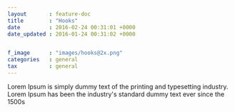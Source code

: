 ```yaml
---
layout       : feature-doc
title        : "Hooks"
date         : 2016-02-24 00:31:01 +0000
date_updated : 2016-01-24 00:31:02 +0000


f_image      : "images/hooks@2x.png"
categories   : general
tax 	     : general
---
```

Lorem Ipsum is simply dummy text of the printing and typesetting industry. Lorem Ipsum has been the industry's standard dummy text ever since the 1500s